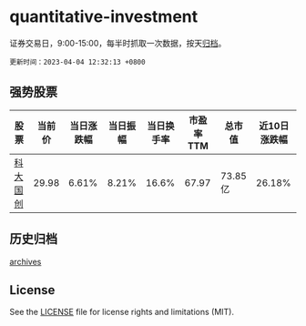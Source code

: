 # quantitative-investment

证券交易日，9:00-15:00，每半时抓取一次数据，按天[归档](archives)。

`更新时间：2023-04-04 12:32:13 +0800`

## 强势股票

|股票|当前价|当日涨跌幅|当日振幅|当日换手率|市盈率TTM|总市值|近10日涨跌幅|
|----|----|----|----|----|----|----|----|
|[科大国创](https://xueqiu.com/S/SZ300520)|29.98|6.61%|8.21%|16.6%|67.97|73.85亿|26.18%|

## 历史归档

[archives](archives)

## License

See the [LICENSE](LICENSE) file for license rights and limitations (MIT).